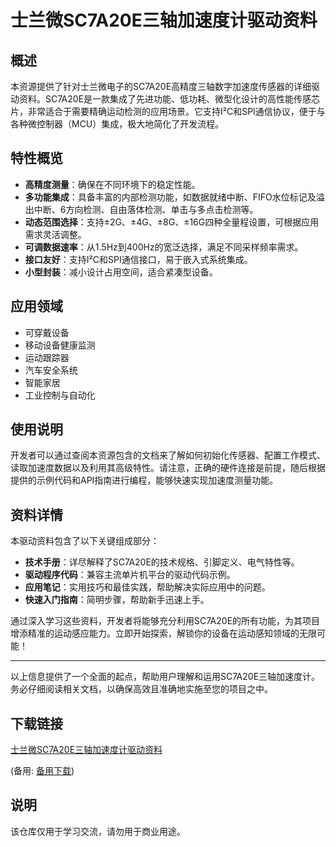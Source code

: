 # 士兰微SC7A20E三轴加速度计驱动资料

## 概述

本资源提供了针对士兰微电子的SC7A20E高精度三轴数字加速度传感器的详细驱动资料。SC7A20E是一款集成了先进功能、低功耗、微型化设计的高性能传感芯片，非常适合于需要精确运动检测的应用场景。它支持I²C和SPI通信协议，便于与各种微控制器（MCU）集成，极大地简化了开发流程。

## 特性概览

- **高精度测量**：确保在不同环境下的稳定性能。
- **多功能集成**：具备丰富的内部检测功能，如数据就绪中断、FIFO水位标记及溢出中断、6方向检测、自由落体检测、单击与多点击检测等。
- **动态范围选择**：支持±2G、±4G、±8G、±16G四种全量程设置，可根据应用需求灵活调整。
- **可调数据速率**：从1.5Hz到400Hz的宽泛选择，满足不同采样频率需求。
- **接口友好**：支持I²C和SPI通信接口，易于嵌入式系统集成。
- **小型封装**：减小设计占用空间，适合紧凑型设备。

## 应用领域

- 可穿戴设备
- 移动设备健康监测
- 运动跟踪器
- 汽车安全系统
- 智能家居
- 工业控制与自动化

## 使用说明

开发者可以通过查阅本资源包含的文档来了解如何初始化传感器、配置工作模式、读取加速度数据以及利用其高级特性。请注意，正确的硬件连接是前提，随后根据提供的示例代码和API指南进行编程，能够快速实现加速度测量功能。

## 资料详情

本驱动资料包含了以下关键组成部分：

- **技术手册**：详尽解释了SC7A20E的技术规格、引脚定义、电气特性等。
- **驱动程序代码**：兼容主流单片机平台的驱动代码示例。
- **应用笔记**：实用技巧和最佳实践，帮助解决实际应用中的问题。
- **快速入门指南**：简明步骤，帮助新手迅速上手。

通过深入学习这些资料，开发者将能够充分利用SC7A20E的所有功能，为其项目增添精准的运动感应能力。立即开始探索，解锁你的设备在运动感知领域的无限可能！

---

以上信息提供了一个全面的起点，帮助用户理解和运用SC7A20E三轴加速度计。务必仔细阅读相关文档，以确保高效且准确地实施至您的项目之中。

## 下载链接
[士兰微SC7A20E三轴加速度计驱动资料](https://pan.quark.cn/s/3f0527ee2e0e) 

(备用: [备用下载](https://pan.baidu.com/s/198G0b0TVRVg5IWEcoLBmZQ?pwd=1234))

## 说明

该仓库仅用于学习交流，请勿用于商业用途。
